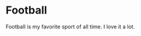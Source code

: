 # Football















Football is my favorite sport of all time. I love it a lot.



